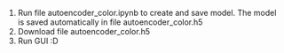 1. Run file autoencoder_color.ipynb to create and save model. The model is saved automatically in file autoencoder_color.h5
2. Download file autoencoder_color.h5
3. Run GUI :D
